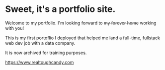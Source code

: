 # Sweet, it's a portfolio site. 

Welcome to my portfolio. I'm looking forward to ~~my forever home~~ working with you!  

This is my first portoflio I deployed that helped me land a full-time, fullstack web dev job with a data company. 

It is now archived for training purposes.

https://www.realtoughcandy.com
